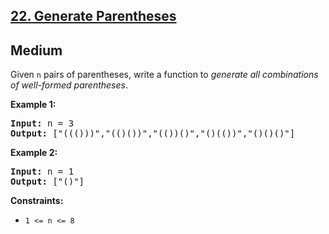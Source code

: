 ## [22. Generate Parentheses](https://leetcode.com/problems/generate-parentheses/description/)
## Medium
<p>Given <code>n</code> pairs of parentheses, write a function to <em>generate all combinations of well-formed parentheses</em>.</p>


<p><strong class="example">Example 1:</strong></p>
<pre><strong>Input:</strong> n = 3
<strong>Output:</strong> ["((()))","(()())","(())()","()(())","()()()"]
</pre><p><strong class="example">Example 2:</strong></p>
<pre><strong>Input:</strong> n = 1
<strong>Output:</strong> ["()"]
</pre>

<p><strong>Constraints:</strong></p>

<ul>
	<li><code>1 &lt;= n &lt;= 8</code></li>
</ul>
